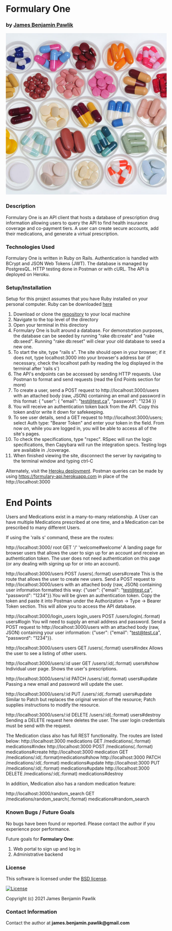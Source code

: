 # __Formulary One__

### by [James Benjamin Pawlik](http://github.com/jbpawlik)

![Formulary One](https://github.com/jbpawlik/formulary/blob/main/app/assets/images/pills.jpg?raw=true)

### __Description__
Formulary One is an API client that hosts a database of prescription drug information allowing users to query the API to find health insurance coverage and co-payment tiers. A user can create secure accounts, add their medications, and generate a virtual prescription.

### __Technologies Used__
Formulary One is written in Ruby on Rails. Authentication is handled with BCrypt and JSON Web Tokens (JWT). The database is managed by PostgresQL. HTTP testing done in Postman or with cURL. The API is deployed on Heroku.

### __Setup/Installation__
Setup for this project assumes that you have Ruby installed on your personal computer. Ruby can be downloaded [here](https://www.ruby-lang.org/en/downloads/)
1. Download or clone the [repository](http://github.com/jbpawlik/formulary) to your local machine
2. Navigate to the top level of the directory
3. Open your terminal in this directory
4. Formulary One is built around a database. For demonstration purposes, the database can be seeded by running "rake db:create" and "rake db:seed". Running "rake db:reset" will clear your old database to seed a new one.
5. To start the site, type "rails s". The site should open in your browser; if it does not, type localhost:3000 into your browser's address bar (if necessary, check the localhost path by reading the log displayed in the terminal after 'rails s')
6. The API's endpoints can be accessed by sending HTTP requests. Use Postman to format and send requests (read the End Points section for more)
7. To create a user, send a POST request to http://localhost:3000/users with an attached body (raw, JSON) containing an email and password in this format: { "user": { "email": "test@test.ca", "password": "1234 }}
8. You will receive an authentication token back from the API. Copy this token and/or write it down for safekeeping.
9. To see user details, send a GET request to http://localhost:3000/users; select Auth type: "Bearer Token" and enter your token in the field. From now on, while you are logged in, you will be able to access all of the site's pages.
10. To check the specifications, type "rspec". RSpec will run the logic specifications, then Capybara will run the integration specs. Testing logs are available in ./coverage.
11. When finished viewing the site, disconnect the server by navigating to the terminal window and typing ctrl-C

Alternately, visit the [Heroku deployment](https://formulary-api.herokuapp.com). Postman queries can be made by using https://formulary-api.herokuapp.com in place of the http://localhost:3000

# __End Points__ #
Users and Medications exist in a many-to-many relationship. A User can have multiple Medications prescribed at one time, and a Medication can be prescribed to many different Users.

If using the 'rails s' command, these are the routes:

http://localhost:3000/  root GET '/' 'welcome#welcome'
A landing page for browser users that allows the user to sign up for an account and receive an authentication token. The user does not need authentication on this page (or any dealing with signing up for or into an account).

http://localhost:3000/users   POST   /users(.:format)  users#create
This is the route that allows the user to create new users. Send a POST request to http://localhost:3000/users with an attached body (raw, JSON) containing user information formatted this way: {"user": {"email": "test@test.ca", "password": "1234"}}.You will be given an authentication token. Copy the token and paste it into Postman under the Authorization -> Type -> Bearer Token section. This will allow you to access the API database.

http://localhost:3000/login_users  login_users POST /users/login(.:format) users#login
You will need to supply an email address and password. Send a POST request to http://localhost:3000/users with an attached body (raw, JSON) containing your user information: {"user": {"email": "test@test.ca", "password": "1234"}}.

http://localhost:3000/users  users GET  /users(.:format)  users#index
Allows the user to see a listing of other users.

http://localhost:3000/users/:id  user GET /users/:id(.:format)  users#show
Individual user page. Shows the user's prescriptions.

http://localhost:3000/users/:id PATCH  /users/:id(.:format)  users#update
Passing a new email and password will update the user.

http://localhost:3000/users/:id  PUT /users/:id(.:format)  users#update
Similar to Patch but replaces the original version of the resource; Patch supplies instructions to modify the resource.

http://localhost:3000/users/:id  DELETE /users/:id(.:format) users#destroy
Sending a DELETE request here deletes the user. The user login credentials must be send with the request.

The Medication class also has full REST functionality.  The routes are listed below:
http://localhost:3000  medications GET /medications(.:format) medications#index
http://localhost:3000  POST /medications(.:format)  medications#create
http://localhost:3000  medication GET /medications/:id(.:format)medications#show
http://localhost:3000  PATCH /medications/:id(.:format) medications#update
http://localhost:3000  PUT /medications/:id(.:format) medications#update
http://localhost:3000  DELETE /medications/:id(.:format) medications#destroy

In addition, Medication also has a random medication feature:

http://localhost:3000/random_search GET /medications/random_search(.:format)  medications#random_search

### __Known Bugs / Future Goals__
No bugs have been found or reported. Please contact the author if you experience poor performance.

Future goals for __Formulary One__:
1. Web portal to sign up and log in
2. Administrative backend

### __License__
This software is licensed under the [BSD license](license.txt).

[![License](https://img.shields.io/badge/License-BSD%202--Clause-orange.svg)](https://opensource.org/licenses/BSD-2-Clause)

Copyright (c) 2021 James Benjamin Pawlik

### __Contact Information__
Contact the author at __james.benjamin.pawlik@gmail.com__
